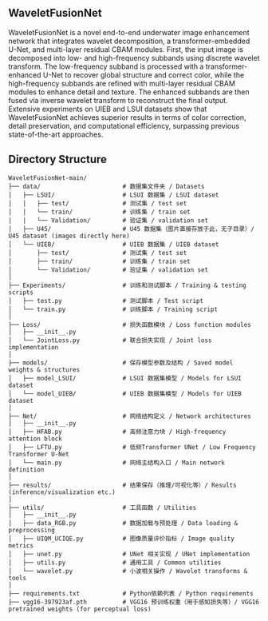 ## WaveletFusionNet
WaveletFusionNet is a novel end-to-end underwater image enhancement network that integrates wavelet decomposition, a transformer-embedded U-Net, and multi-layer residual CBAM modules.
First, the input image is decomposed into low- and high-frequency subbands using discrete wavelet transform. The low-frequency subband is processed with a transformer-enhanced U-Net to recover global structure and correct color, while the high-frequency subbands are refined with multi-layer residual CBAM modules to enhance detail and texture. The enhanced subbands are then fused via inverse wavelet transform to reconstruct the final output.
Extensive experiments on UIEB and LSUI datasets show that WaveletFusionNet achieves superior results in terms of color correction, detail preservation, and computational efficiency, surpassing previous state-of-the-art approaches.

## Directory Structure
```text
WaveletFusionNet-main/
├── data/                       # 数据集文件夹 / Datasets
│   ├── LSUI/                   # LSUI 数据集 / LSUI dataset
│   │   ├── test/               # 测试集 / test set
│   │   └── train/              # 训练集 / train set
|   |   └── Validation/         # 验证集 / validation set
│   ├── U45/                    # U45 数据集（图片直接存放于此，无子目录）/ U45 dataset (images directly here)
│   └── UIEB/                   # UIEB 数据集 / UIEB dataset
│       ├── test/               # 测试集 / test set
│       ├── train/              # 训练集 / train set
│       └── Validation/         # 验证集 / validation set
│
├── Experiments/                # 训练和测试脚本 / Training & testing scripts
│   ├── test.py                 # 测试脚本 / Test script
│   └── train.py                # 训练脚本 / Training script
│
├── Loss/                       # 损失函数模块 / Loss function modules
│   ├── __init__.py
│   └── JointLoss.py            # 联合损失实现 / Joint loss implementation
│
├── models/                     # 保存模型参数及结构 / Saved model weights & structures
│   ├── model_LSUI/             # LSUI 数据集模型 / Models for LSUI dataset
│   └── model_UIEB/             # UIEB 数据集模型 / Models for UIEB dataset
│
├── Net/                        # 网络结构定义 / Network architectures
│   ├── __init__.py
│   ├── HFAB.py                 # 高频注意力块 / High-frequency attention block
│   ├── LFTU.py                 # 低频Transformer UNet / Low Frequency Transformer U-Net
│   └── main.py                 # 网络主结构入口 / Main network definition
│
├── results/                    # 结果保存（推理/可视化等）/ Results (inference/visualization etc.)
│
├── utils/                      # 工具函数 / Utilities
│   ├── __init__.py
│   ├── data_RGB.py             # 数据加载与预处理 / Data loading & preprocessing
│   ├── UIQM_UCIQE.py           # 图像质量评价指标 / Image quality metrics
│   ├── unet.py                 # UNet 相关实现 / UNet implementation
│   ├── utils.py                # 通用工具 / Common utilities
│   └── wavelet.py              # 小波相关操作 / Wavelet transforms & tools
│
├── requirements.txt            # Python依赖列表 / Python requirements
├── vgg16-397923af.pth          # VGG16 预训练权重（用于感知损失等）/ VGG16 pretrained weights (for perceptual loss)
